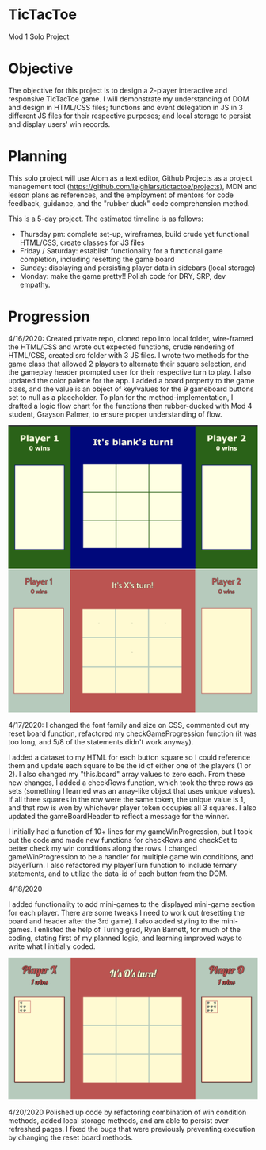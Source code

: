 # TicTacToe
Mod 1 Solo Project

# Objective
The objective for this project is to design a 2-player interactive and responsive TicTacToe game. I will demonstrate my understanding of DOM and design in HTML/CSS files; functions and event delegation in JS in 3 different JS files for their respective purposes; and local storage to persist and display users' win records.

# Planning
This solo project will use Atom as a text editor, Github Projects as a project management tool (https://github.com/leighlars/tictactoe/projects), MDN and lesson plans as references, and the employment of mentors for code feedback, guidance, and the "rubber duck" code comprehension method.

This is a 5-day project. The estimated timeline is as follows:
* Thursday pm: complete set-up, wireframes, build crude yet functional HTML/CSS, create classes for JS files
* Friday / Saturday: establish functionality for a functional game completion, including resetting the game board
* Sunday: displaying and persisting player data in sidebars (local storage)
* Monday: make the game pretty!! Polish code for DRY, SRP, dev empathy.

# Progression
4/16/2020: Created private repo, cloned repo into local folder, wire-framed the HTML/CSS and wrote out expected functions, crude rendering of HTML/CSS, created src folder with 3 JS files.
I wrote two methods for the game class that allowed 2 players to alternate their square selection, and the gameplay header prompted user for their respective turn to play. I also updated the color palette for the app. I added a board property to the game class, and the value is an object of key/values for the 9 gameboard buttons set to null as a placeholder. To plan for the method-implementation, I drafted a logic flow chart for the functions then rubber-ducked with Mod 4 student, Grayson Palmer, to ensure proper understanding of flow.

![screenshot of crude app](/readme-imgs/crude-render-html-css.png)
![screenshot of crude app](/readme-imgs/crude-functional-game-play.png)

4/17/2020: I changed the font family and size on CSS, commented out my reset board function, refactored my checkGameProgression function (it was too long, and 5/8 of the statements didn't work anyway).

I added a dataset to my HTML for each button square so I could reference them and update each square to be the id of either one of the players (1 or 2). I also changed my "this.board" array values to zero each.
From these new changes, I added a checkRows function, which took the three rows as sets (something I learned was an array-like object that uses unique values). If all three squares in the row were the same token, the unique value is 1, and that row is won by whichever player token occupies all 3 squares. I also updated the gameBoardHeader to reflect a message for the winner.

I initially had a function of 10+ lines for my gameWinProgression, but I took out the code and made new functions for checkRows and checkSet to better check my win conditions along the rows. I changed gameWinProgression to be a handler for multiple game win conditions, and playerTurn. I also refactored my playerTurn function to include ternary statements, and to utilize the data-id of each button from the DOM.

4/18/2020

I added functionality to add mini-games to the displayed mini-game section for each player. There are some tweaks I need to work out (resetting the board and header after the 3rd game). I also added styling to the mini-games. I enlisted the help of Turing grad, Ryan Barnett, for much of the coding, stating first of my planned logic, and learning improved ways to write what I initially coded.

![screenshot of displayed mini-games](/readme-imgs/displayed-minigames.png)

4/20/2020
Polished up code by refactoring combination of win condition methods, added local storage methods, and am able to persist over refreshed pages. I fixed the bugs that were previously preventing execution by changing the reset board methods. 
